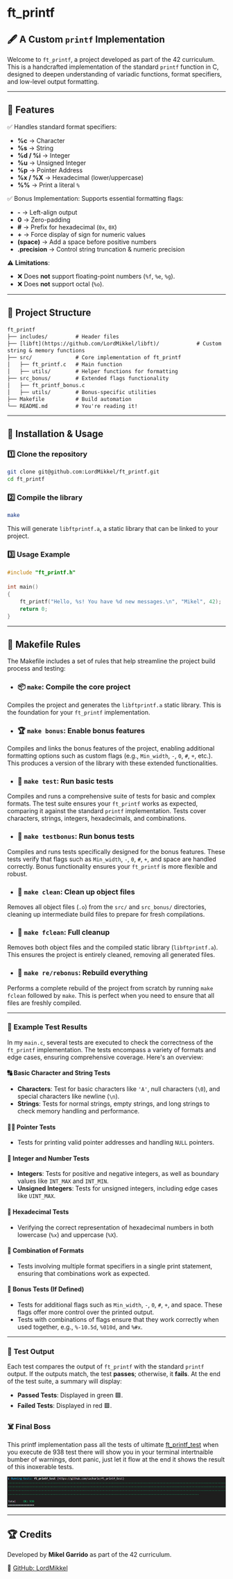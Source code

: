 # ft\_printf

## 🖋️ A Custom `printf` Implementation

Welcome to `ft_printf`, a project developed as part of the 42 curriculum. This is a handcrafted implementation of the standard `printf` function in C, designed to deepen understanding of variadic functions, format specifiers, and low-level output formatting.

---

## 🚀 Features

✅ Handles standard format specifiers:

- **%c** → Character
- **%s** → String
- **%d / %i** → Integer
- **%u** → Unsigned Integer
- **%p** → Pointer Address
- **%x / %X** → Hexadecimal (lower/uppercase)
- **%%** → Print a literal `%`

✅ Bonus Implementation: Supports essential formatting flags:

- **-** → Left-align output
- **0** → Zero-padding
- **#** → Prefix for hexadecimal (`0x`, `0X`)
- **+** → Force display of sign for numeric values
- **(space)** → Add a space before positive numbers
- **.precision** → Control string truncation & numeric precision

⚠️ **Limitations**:

- ❌ Does **not** support floating-point numbers (`%f`, `%e`, `%g`).
- ❌ Does **not** support octal (`%o`).

---

## 📂 Project Structure

```
ft_printf
├── includes/         # Header files
├── [libft](https://github.com/LordMikkel/libft)/            # Custom string & memory functions
├── src/              # Core implementation of ft_printf
│   ├── ft_printf.c   # Main function
│   ├── utils/        # Helper functions for formatting
├── src_bonus/        # Extended flags functionality
│   ├── ft_printf_bonus.c
│   ├── utils/        # Bonus-specific utilities
├── Makefile          # Build automation
└── README.md         # You're reading it!
```

---

## 🔧 Installation & Usage

### **1️⃣ Clone the repository**

```bash
git clone git@github.com:LordMikkel/ft_printf.git
cd ft_printf
```

### **2️⃣ Compile the library**

```bash
make
```

This will generate `libftprintf.a`, a static library that can be linked to your project.

### **3️⃣ Usage Example**

```c
#include "ft_printf.h"

int main()
{
    ft_printf("Hello, %s! You have %d new messages.\n", "Mikel", 42);
    return 0;
}
```
---

## 🔨 Makefile Rules

The Makefile includes a set of rules that help streamline the project build process and testing:


- ### 📦 **`make`**: Compile the core project
Compiles the project and generates the `libftprintf.a` static library. This is the foundation for your `ft_printf` implementation.


- ### 🏆 **`make bonus`**: Enable bonus features
Compiles and links the bonus features of the project, enabling additional formatting options such as custom flags (e.g., `Min_width`, `-`, `0`, `#`, `+`, etc.). This produces a version of the library with these extended functionalities.


- ### 🧪 **`make test`**: Run basic tests
Compiles and runs a comprehensive suite of tests for basic and complex formats. The test suite ensures your `ft_printf` works as expected, comparing it against the standard `printf` implementation. Tests cover characters, strings, integers, hexadecimals, and combinations.


- ### 🧪 **`make testbonus`**: Run bonus tests
Compiles and runs tests specifically designed for the bonus features. These tests verify that flags such as `Min_width`, `-`, `0`, `#`, `+`, and space are handled correctly. Bonus functionality ensures your `ft_printf` is more flexible and robust.


- ### 🧹 **`make clean`**: Clean up object files
Removes all object files (`.o`) from the `src/` and `src_bonus/` directories, cleaning up intermediate build files to prepare for fresh compilations.


- ### 🧹 **`make fclean`**: Full cleanup
Removes both object files and the compiled static library (`libftprintf.a`). This ensures the project is entirely cleaned, removing all generated files.


- ### 🔄 **`make re/rebonus`**: Rebuild everything
Performs a complete rebuild of the project from scratch by running `make fclean` followed by `make`. This is perfect when you need to ensure that all files are freshly compiled.



---

### 🎯 Example Test Results

In my `main.c`, several tests are executed to check the correctness of the `ft_printf` implementation. The tests encompass a variety of formats and edge cases, ensuring comprehensive coverage. Here's an overview:


#### 🔠 **Basic Character and String Tests**
- **Characters**: Test for basic characters like `'A'`, null characters (`\0`), and special characters like newline (`\n`).
- **Strings**: Tests for normal strings, empty strings, and long strings to check memory handling and performance.


#### 🧑‍💻 **Pointer Tests**
- Tests for printing valid pointer addresses and handling `NULL` pointers.


#### 💯 **Integer and Number Tests**
- **Integers**: Tests for positive and negative integers, as well as boundary values like `INT_MAX` and `INT_MIN`.
- **Unsigned Integers**: Tests for unsigned integers, including edge cases like `UINT_MAX`.


#### 🔢 **Hexadecimal Tests**
- Verifying the correct representation of hexadecimal numbers in both lowercase (`%x`) and uppercase (`%X`).


#### 🔀 **Combination of Formats**
- Tests involving multiple format specifiers in a single print statement, ensuring that combinations work as expected.


#### 🎁 **Bonus Tests (If Defined)**
- Tests for additional flags such as `Min_width`, `-`, `0`, `#`, `+`, and space. These flags offer more control over the printed output.
- Tests with combinations of flags ensure that they work correctly when used together, e.g., `%-10.5d`, `%010d`, and `%#x`.

---

### 🧪 **Test Output**

Each test compares the output of `ft_printf` with the standard `printf` output. If the outputs match, the test **passes**; otherwise, it **fails**. At the end of the test suite, a summary will display:

- **Passed Tests**: Displayed in green 🟩.
- **Failed Tests**: Displayed in red 🟥.

### ☠️ Final Boss

This printf implementation pass all the tests of ultimate [ft_printf_test](https://github.com/cacharle/ft_printf_test) when you execute de 938 test there will show you in your terminal intertnaible bumber of warnings, dont panic, just let it flow at the end it shows the result of this inoxerable tests. 

![alt text](.tests.png)

---

## 🏆 Credits

Developed by **Mikel Garrido** as part of the 42 curriculum.

🔗 [GitHub: LordMikkel](https://github.com/LordMikkel)

